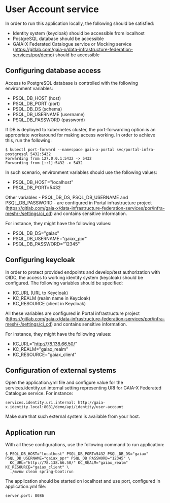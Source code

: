 # User Account service
In order to run this application locally, the following should be satisfied:
- Identity system (keycloak) should be accessible from localhost
- PostgreSQL database should be accessible
- GAIA-X Federated Catalogue service or Mocking service (https://gitlab.com/gaia-x/data-infrastructure-federation-services/por/demo) 
should be accessible

## Configuring database access
Access to PostgreSQL database is controlled with the following environment variables:
  * PSQL_DB_HOST (host)
  * PSQL_DB_PORT (port)
  * PSQL_DB_DS  (schema)
  * PSQL_DB_USERNAME (username) 
  * PSQL_DB_PASSWORD (password)

If DB is deployed to kubernetes cluster, the port-forwarding option is an appropriate workaround for making access working. In order to achieve this,
run the following:

~~~~
$ kubectl port-forward --namespace gaia-x-portal svc/portal-infra-postgresql 5432:5432
Forwarding from 127.0.0.1:5432 -> 5432
Forwarding from [::1]:5432 -> 5432
~~~~

In such scenario, environment variables should use the following values:
 * PSQL_DB_HOST="localhost" 
 * PSQL_DB_PORT=5432

Other variables - PSQL_DB_DS, PSQL_DB_USERNAME and PSQL_DB_PASSWORD - are configured in Portal infrastructure project 
(https://gitlab.com/gaia-x/data-infrastructure-federation-services/por/infra-mesh/-/settings/ci_cd) and contains sensitive information.

For instance, they might have the following values:
  * PSQL_DB_DS="gaiax"
  * PSQL_DB_USERNAME="gaiax_ppr"
  * PSQL_DB_PASSWORD="12345"

## Configuring keycloak
In order to protect provided endpoints and develop/test authorization with OIDC, the access to working identity system (keycloak)
should be configured. The following variables should be specified:
  * KC_URL (URL to Keycloak)
  * KC_REALM (realm name in Keycloak)
  * KC_RESOURCE (client in Keycloak)

All these variables are configured in Portal infrastructure project 
(https://gitlab.com/gaia-x/data-infrastructure-federation-services/por/infra-mesh/-/settings/ci_cd) and contains sensitive information.

For instance, they might have the following values:
  * KC_URL="http://78.138.66.50/" 
  * KC_REALM="gaiax_realm"
  * KC_RESOURCE="gaiax_client"

## Configuration of external systems
Open the application.yml file and configure value for the services.identity.uri.internal setting representing URI for
GAIA-X Federated Catalogue service. For instance:

~~~~
services.identity.uri.internal: http://gaia-x.identity.local:8081/demo/api/identity/user-account
~~~~

Make sure that such external system is available from your host.


## Application run
With all these configurations, use the following command to run application:

~~~~
$ PSQL_DB_HOST="localhost" PSQL_DB_PORT=5432 PSQL_DB_DS="gaiax" PSQL_DB_USERNAME="gaiax_ppr" PSQL_DB_PASSWORD="12345" \
  KC_URL="http://78.138.66.50/" KC_REALM="gaiax_realm" KC_RESOURCE="gaiax_client" \
  ./mvnw clean spring-boot:run
~~~~

The application should be started on localhost and use port, configured in application.yml file:

~~~~
server.port: 8086
~~~~
